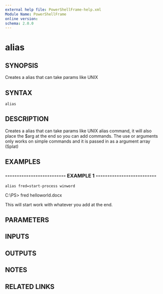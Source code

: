 ```yaml
---
external help file: PowerShellFrame-help.xml
Module Name: PowerShellFrame
online version:
schema: 2.0.0
---
```


# alias

## SYNOPSIS
Creates a alias that can take params like UNIX

## SYNTAX

```
alias
```

## DESCRIPTION
Creates a alias that can take params like UNIX alias command, it will also place the $arg at the end so you can add commands.
The use or arguments only works on simple commands and it is passed in as a argument array (Splat)

## EXAMPLES

### -------------------------- EXAMPLE 1 --------------------------
```
alias fred=start-process winword
```

C:\PS\> fred helloworld.docx

This will start work with whatever you add at the end.

## PARAMETERS

## INPUTS

## OUTPUTS

## NOTES

## RELATED LINKS

